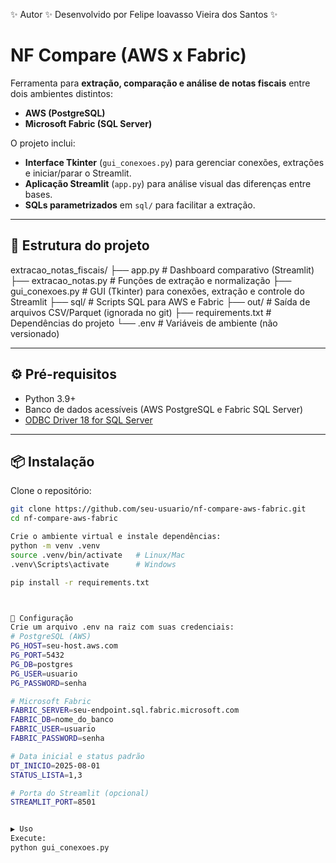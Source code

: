 ✨ Autor
✨ Desenvolvido por Felipe Ioavasso Vieira dos Santos
✨



# NF Compare (AWS x Fabric)

Ferramenta para **extração, comparação e análise de notas fiscais** entre dois ambientes distintos:
- **AWS (PostgreSQL)**
- **Microsoft Fabric (SQL Server)**

O projeto inclui:
- **Interface Tkinter** (`gui_conexoes.py`) para gerenciar conexões, extrações e iniciar/parar o Streamlit.
- **Aplicação Streamlit** (`app.py`) para análise visual das diferenças entre bases.
- **SQLs parametrizados** em `sql/` para facilitar a extração.

---

## 📂 Estrutura do projeto

extracao_notas_fiscais/
├── app.py                              # Dashboard comparativo (Streamlit)
├── extracao_notas.py                   # Funções de extração e normalização
├── gui_conexoes.py                     # GUI (Tkinter) para conexões, extração e controle do Streamlit
├── sql/                                # Scripts SQL para AWS e Fabric
├── out/                                # Saída de arquivos CSV/Parquet (ignorada no git)
├── requirements.txt                    # Dependências do projeto
└── .env                                # Variáveis de ambiente (não versionado)


---

## ⚙️ Pré-requisitos

- Python 3.9+  
- Banco de dados acessíveis (AWS PostgreSQL e Fabric SQL Server)  
- [ODBC Driver 18 for SQL Server](https://learn.microsoft.com/sql/connect/odbc/download-odbc-driver-for-sql-server)

---

## 📦 Instalação

Clone o repositório:

```bash
git clone https://github.com/seu-usuario/nf-compare-aws-fabric.git
cd nf-compare-aws-fabric

Crie o ambiente virtual e instale dependências:
python -m venv .venv
source .venv/bin/activate   # Linux/Mac
.venv\Scripts\activate      # Windows

pip install -r requirements.txt



🔑 Configuração
Crie um arquivo .env na raiz com suas credenciais:
# PostgreSQL (AWS)
PG_HOST=seu-host.aws.com
PG_PORT=5432
PG_DB=postgres
PG_USER=usuario
PG_PASSWORD=senha

# Microsoft Fabric
FABRIC_SERVER=seu-endpoint.sql.fabric.microsoft.com
FABRIC_DB=nome_do_banco
FABRIC_USER=usuario
FABRIC_PASSWORD=senha

# Data inicial e status padrão
DT_INICIO=2025-08-01
STATUS_LISTA=1,3

# Porta do Streamlit (opcional)
STREAMLIT_PORT=8501


▶️ Uso
Execute:
python gui_conexoes.py
